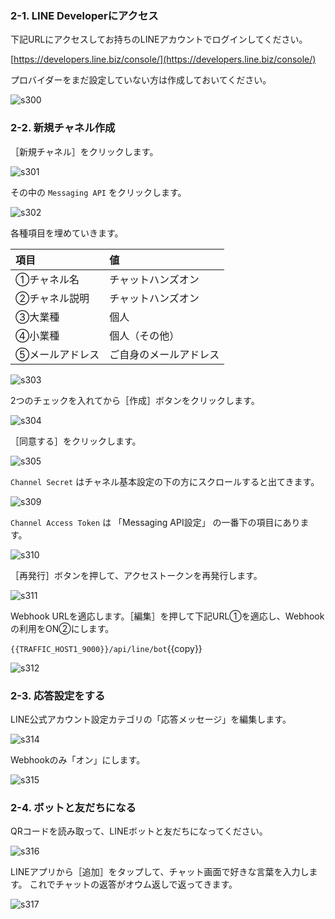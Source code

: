 ### 2-1. LINE Developerにアクセス

下記URLにアクセスしてお持ちのLINEアカウントでログインしてください。

[https://developers.line.biz/console/](https://developers.line.biz/console/)

プロバイダーをまだ設定していない方は作成しておいてください。

![s300](https://raw.githubusercontent.com/gaomar/katacoda-scenarios/master/dialoflow-linebot-playground/images/s300.png)

### 2-2. 新規チャネル作成
［新規チャネル］をクリックします。

![s301](https://raw.githubusercontent.com/gaomar/katacoda-scenarios/master/dialoflow-linebot-playground/images/s301.png)

その中の `Messaging API` をクリックします。

![s302](https://raw.githubusercontent.com/gaomar/katacoda-scenarios/master/dialoflow-linebot-playground/images/s302.png)

各種項目を埋めていきます。

|項目|値|
|:--|:--|
|①チャネル名|チャットハンズオン|
|②チャネル説明|チャットハンズオン|
|③大業種|個人|
|④小業種|個人（その他）|
|⑤メールアドレス|ご自身のメールアドレス|

![s303](https://raw.githubusercontent.com/gaomar/katacoda-scenarios/master/dialoflow-linebot-playground/images/s303.png)

2つのチェックを入れてから［作成］ボタンをクリックします。

![s304](https://raw.githubusercontent.com/gaomar/katacoda-scenarios/master/dialoflow-linebot-playground/images/s304.png)

［同意する］をクリックします。

![s305](https://raw.githubusercontent.com/gaomar/katacoda-scenarios/master/dialoflow-linebot-playground/images/s305.png)

`Channel Secret` はチャネル基本設定の下の方にスクロールすると出てきます。

![s309](https://raw.githubusercontent.com/gaomar/katacoda-scenarios/master/dialoflow-linebot-playground/images/s309.png)

`Channel Access Token` は 「Messaging API設定」 の一番下の項目にあります。

![s310](https://raw.githubusercontent.com/gaomar/katacoda-scenarios/master/dialoflow-linebot-playground/images/s310.png)

［再発行］ボタンを押して、アクセストークンを再発行します。

![s311](https://raw.githubusercontent.com/gaomar/katacoda-scenarios/master/dialoflow-linebot-playground/images/s311.png)

Webhook URLを適応します。［編集］を押して下記URL①を適応し、Webhookの利用をON②にします。

`{{TRAFFIC_HOST1_9000}}/api/line/bot`{{copy}}

![s312](https://raw.githubusercontent.com/gaomar/killercoda-scenario/master/bun-hono-line-handson-playground/images/s312.png)

### 2-3. 応答設定をする
LINE公式アカウント設定カテゴリの「応答メッセージ」を編集します。

![s314](https://raw.githubusercontent.com/gaomar/katacoda-scenarios/master/dialoflow-linebot-playground/images/s314.png)

Webhookのみ「オン」にします。

![s315](https://raw.githubusercontent.com/gaomar/killercoda-scenario/master/bun-hono-line-handson-playground/images/s315.png)

### 2-4. ボットと友だちになる
QRコードを読み取って、LINEボットと友だちになってください。

![s316](https://raw.githubusercontent.com/gaomar/katacoda-scenarios/master/dialoflow-linebot-playground/images/s316.png)

LINEアプリから［追加］をタップして、チャット画面で好きな言葉を入力します。
これでチャットの返答がオウム返しで返ってきます。

![s317](https://raw.githubusercontent.com/gaomar/katacoda-scenarios/master/dialoflow-linebot-playground/images/s317.png)